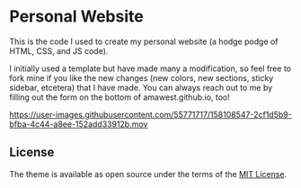 # Personal Website

This is the code I used to create my personal website (a hodge podge of HTML, CSS, and JS code). 

I initially used a template but have made many a modification, so feel free to fork mine if you like the new changes (new colors, new sections, sticky sidebar, etcetera) that I have made. You can always reach out to me by filling out the form on the bottom of amawest.github.io, too! 

https://user-images.githubusercontent.com/55771717/158108547-2cf1d5b9-bfba-4c44-a8ee-152add33912b.mov

## License
The theme is available as open source under the terms of the [MIT License](https://opensource.org/licenses/MIT).   

